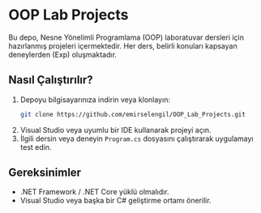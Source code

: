 # OOP Lab Projects

Bu depo, Nesne Yönelimli Programlama (OOP) laboratuvar dersleri için hazırlanmış projeleri içermektedir. Her ders, belirli konuları kapsayan deneylerden (Exp) oluşmaktadır.

## Nasıl Çalıştırılır?

1. Depoyu bilgisayarınıza indirin veya klonlayın:
   ```sh
   git clone https://github.com/emirselengil/OOP_Lab_Projects.git
   ```
2. Visual Studio veya uyumlu bir IDE kullanarak projeyi açın.
3. İlgili dersin veya deneyin `Program.cs` dosyasını çalıştırarak uygulamayı test edin.

## Gereksinimler

- .NET Framework / .NET Core yüklü olmalıdır.
- Visual Studio veya başka bir C# geliştirme ortamı önerilir.
